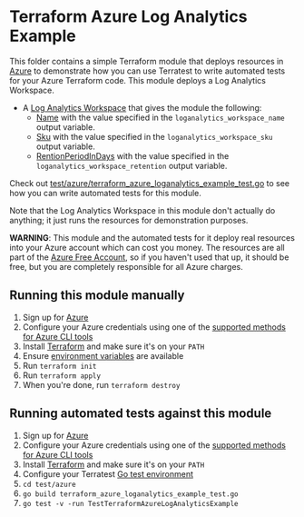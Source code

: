 # Terraform Azure Log Analytics Example

This folder contains a simple Terraform module that deploys resources in [Azure](https://azure.microsoft.com/) to demonstrate
how you can use Terratest to write automated tests for your Azure Terraform code. This module deploys a Log Analytics Workspace.

- A [Log Analytics Workspace](https://docs.microsoft.com/en-us/azure/azure-monitor/platform/log-analytics-agent) that gives the module the following:
    - [Name](https://docs.microsoft.com/en-us/azure/azure-monitor/learn/quick-create-workspace#:~:text=%20Create%20a%20Log%20Analytics%20workspace%20in%20the,and%20region%20as%20in%20the%20deleted...%20More%20)  with the value specified in the `loganalytics_workspace_name`  output variable.
    - [Sku](https://docs.microsoft.com/en-us/azure/azure-monitor/learn/quick-create-workspace#:~:text=%20Create%20a%20Log%20Analytics%20workspace%20in%20the,and%20region%20as%20in%20the%20deleted...%20More%20)  with the value specified in the `loganalytics_workspace_sku`  output variable.
    - [RentionPeriodInDays](https://docs.microsoft.com/en-us/azure/azure-monitor/learn/quick-create-workspace#:~:text=%20Create%20a%20Log%20Analytics%20workspace%20in%20the,and%20region%20as%20in%20the%20deleted...%20More%20)  with the value specified in the `loganalytics_workspace_retention`  output variable.

Check out [test/azure/terraform_azure_loganalytics_example_test.go](/test/azure/terraform_azure_loganalytics_example_test.go) to see how you can write
automated tests for this module.

Note that the Log Analytics Workspace in this module don't actually do anything; it just runs the resources for
demonstration purposes.

**WARNING**: This module and the automated tests for it deploy real resources into your Azure account which can cost you
money. The resources are all part of the [Azure Free Account](https://azure.microsoft.com/en-us/free/), so if you haven't used that up,
it should be free, but you are completely responsible for all Azure charges.

## Running this module manually

1. Sign up for [Azure](https://azure.microsoft.com/)
1. Configure your Azure credentials using one of the [supported methods for Azure CLI
   tools](https://docs.microsoft.com/en-us/cli/azure/azure-cli-configuration?view=azure-cli-latest)
1. Install [Terraform](https://www.terraform.io/) and make sure it's on your `PATH`
1. Ensure [environment variables](../README.md#review-environment-variables) are available
1. Run `terraform init`
1. Run `terraform apply`
1. When you're done, run `terraform destroy`

## Running automated tests against this module

1. Sign up for [Azure](https://azure.microsoft.com/)
1. Configure your Azure credentials using one of the [supported methods for Azure CLI
   tools](https://docs.microsoft.com/en-us/cli/azure/azure-cli-configuration?view=azure-cli-latest)
1. Install [Terraform](https://www.terraform.io/) and make sure it's on your `PATH`
1. Configure your Terratest [Go test environment](../README.md)
1. `cd test/azure`
1. `go build terraform_azure_loganalytics_example_test.go`
1. `go test -v -run TestTerraformAzureLogAnalyticsExample`






 
